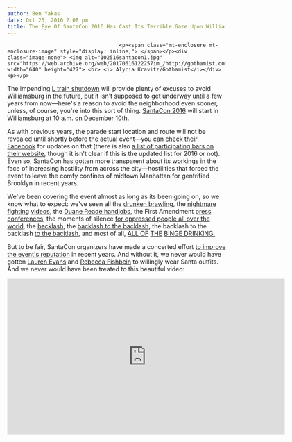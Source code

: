 ```yaml
---
author: Ben Yakas
date: Oct 25, 2016 2:08 pm
title: The Eye Of SantaCon 2016 Has Cast Its Terrible Gaze Upon Williamsburg
---
```


	
										<p><span class="mt-enclosure mt-enclosure-image" style="display: inline;"> </span></p><div class="image-none"> <img alt="102516santacon1.jpg" src="https://web.archive.org/web/20170616122257im_/http://gothamist.com/attachments/byakas/102516santacon1.jpg" width="640" height="427"> <br> <i> Alycia Kravitz/Gothamist</i></div> <p></p>

<p>The impending <a href="https://web.archive.org/web/20170616122257/http://gothamist.com/tags/ltrain">L train shutdown</a> will provide plenty of excuses to avoid Williamsburg in the future, but it isn&apos;t supposed to get underway until a few years from now&#x2014;here&apos;s a reason to avoid the neighborhood even sooner, unless, of course, you&apos;re into this sort of thing. <a href="https://web.archive.org/web/20170616122257/http://gothamist.com/tags/santacon">SantaCon 2016</a> will start in Williamsburg at 10 a.m. on December 10th. </p>

<p>As with previous years, the parade start location and route will not be revealed until shortly before the actual event&#x2014;you can <a href="https://web.archive.org/web/20170616122257/https://www.facebook.com/events/948970395193033/">check their Facebook</a> for updates on that (there is also <a href="https://web.archive.org/web/20170616122257/http://santacon.nyc/">a list of participating bars on their website</a>, though it isn&apos;t clear if this is the updated list for 2016 or not). Even so, SantaCon has gotten more transparent about its workings in the face of increasing hostility from across the city&#x2014;hostilities that forced the event to leave the comfy confines of midtown Manhattan for gentrified Brooklyn in recent years. </p>

<p>We&apos;ve been covering the event almost as long as its been going on, so we know what to expect: we&apos;ve seen all the <a href="https://web.archive.org/web/20170616122257/http://gothamist.com/2015/12/13/one_santa_arrested_one_santa_hospit.php">drunken brawling</a>, the <a href="https://web.archive.org/web/20170616122257/http://gothamist.com/2013/12/15/watch_santacon_videos_to_remind_you.php">nightmare</a> <a href="https://web.archive.org/web/20170616122257/http://gothamist.com/2012/12/16/watch_the_drunk_santacon_video_roun.php">fighting</a> <a href="https://web.archive.org/web/20170616122257/http://gothamist.com/2013/11/27/worst_santacon_videos.php">videos</a>, the <a href="https://web.archive.org/web/20170616122257/http://gothamist.com/2013/12/16/video_santa_receives_terrible_handj.php">Duane Reade handjobs</a>, the First Amendment <a href="https://web.archive.org/web/20170616122257/http://gothamist.com/2014/12/13/santacon_2014_siegel.php">press conferences</a>, the moments of silence <a href="https://web.archive.org/web/20170616122257/http://gothamist.com/2015/12/12/photos_santacon_2015_kicks_off_with.php#photo-1">for oppressed people all over the world</a>, the <a href="https://web.archive.org/web/20170616122257/http://gothamist.com/2011/12/12/its_time_for_santacon_to_stop.php">backlash</a>, the <a href="https://web.archive.org/web/20170616122257/http://gothamist.com/2014/11/20/santacon_backlash_hot_take.php">backlash to the backlash</a>, the backlash to the backlash <a href="https://web.archive.org/web/20170616122257/http://gothamist.com/2015/12/08/santacon_interview.php">to the backlash</a>, and most of all, <a href="https://web.archive.org/web/20170616122257/http://gothamist.com/2013/12/15/photos_the_faces_of_santacon_2013.php#photo-1">ALL OF</a> <a href="https://web.archive.org/web/20170616122257/http://gothamist.com/2014/12/14/photos_videos_the_faces_of_santacon.php#photo-1">THE</a> <a href="https://web.archive.org/web/20170616122257/http://gothamist.com/2015/12/13/photos_videos_the_faces_of_santacon_1.php#photo-1">BINGE DRINKING.</a></p>

<p>But to be fair, SantaCon organizers have made a concerted effort <a href="https://web.archive.org/web/20170616122257/http://gothamist.com/2015/12/08/santacon_interview.php">to improve the event&apos;s reputation</a> in recent years. And without it, we never would have gotten <a href="https://web.archive.org/web/20170616122257/http://gothamist.com/2014/12/15/santacon_embedded_report.php#photo-1">Lauren Evans</a> and <a href="https://web.archive.org/web/20170616122257/http://gothamist.com/2015/12/14/dude_man_bro_satancon.php#photo-1">Rebecca Fishbein</a> to willingly wear Santa outfits. And we never would have been treated to this beautiful video:</p>

<p><iframe width="640" height="360" src="https://web.archive.org/web/20170616122257if_/https://www.youtube.com/embed/yEX-ttig1vE" frameborder="0" allowfullscreen></iframe></p>					
										
									
				